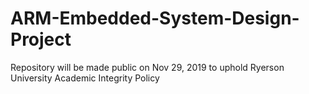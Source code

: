# ARM-Embedded-System-Design-Project

Repository will be made public on Nov 29, 2019 to uphold Ryerson University Academic Integrity Policy
